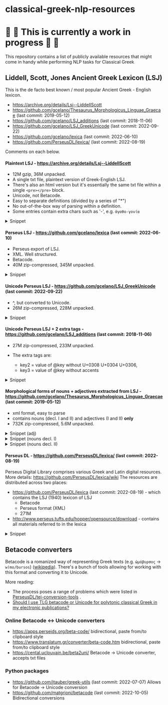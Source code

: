 # classical-greek-nlp-resources

# 🚧 🙏 This is currently a work in progress 🙏 🚧

This repository contains a list of publicly available resources that might come in handy while performing NLP tasks for
Classical Greek

## Liddell, Scott, Jones Ancient Greek Lexicon (LSJ)

This is the de facto best known / most popular Ancient Greek - English lexicon.

- https://archive.org/details/Lsj--LiddellScott
- https://github.com/gcelano/Thesaurus_Morphologicus_Linguae_Graecae (last commit: 2019-05-12)
- https://github.com/gcelano/LSJ_additions (last commit: 2018-11-06)
- https://github.com/gcelano/LSJ_GreekUnicode (last commit: 2022-09-22)
- https://github.com/gcelano/lexica (last commit: 2022-06-10)
- https://github.com/PerseusDL/lexica/ (last commit: 2022-08-19)

Comments on each below.

#### Plaintext LSJ - https://archive.org/details/Lsj--LiddellScott

- 12M gzip, 36M unpacked.
- A single txt file, plaintext version of Greek-English LSJ.
- There's also an html version but it's essentially the same txt file within a single `<pre></pre>` block.
- Unicode, not Betacode.
- Easy to separate definitions (divided by a series of "*")
- No out-of-the-box way of parsing within a definition.
- Some entries contain extra chars such as '-', e.g. `ἀγαθο-γονία`

<details>
<summary>Snippet</summary>

```text
************************************************************

ἀβᾰθής, ές, (βάθος) not deep, φάλαγξ Arr.Tact.5.6; in
single rank, ἡ ἐφ’ ἑνὸς ἀ. τάξις ib.17.5, ἕλκεα
Aret.SA1.9, Gal.11.127.

2.  Geom., without depth, ἐπιφάνεια S.E.P.3.43, cf.
Simp.in Ph.572.25.

************************************************************

ἄβαθρος, ον, without foundation, Cyr.
```

</details>

#### Perseus LSJ - https://github.com/gcelano/lexica (last commit: 2022-06-10)

- Perseus export of LSJ.
- XML. Well structured.
- Betacode.
- 40M zip-compressed, 345M unpacked.

<details>
<summary>Snippet</summary>

```xml

<entryFree id="n92041"
           key="r(abdouxe/w"
           type="main"
           opt="n"
           TEIform="entryFree">
    <orth extent="full" lang="greek" opt="n" TEIform="orth">r(abdoux-e/w</orth>,
    <sense id="n92041.0" n="A" level="1" opt="n" TEIform="sense">
        <tr opt="n" TEIform="tr">to be a</tr>
        <foreign lang="greek" TEIform="foreign">r(abdou=xos</foreign>, <tr opt="n" TEIform="tr">carry a rod</tr> or <tr
            opt="n" TEIform="tr">wand</tr>, esp. as a badge
        <pb n="1563" TEIform="pb"/>
        of office,
        <bibl default="NO" TEIform="bibl">
            <author TEIform="author">Hippias Erythr.</author>
        </bibl>
        ap.
        <bibl n="urn:cts:greekLit:tlg0008.tlg001.perseus-grc1:6:259d"
              default="NO"
              TEIform="bibl">
            <author TEIform="author">Ath.</author>
            <biblScope TEIform="biblScope">6.259d</biblScope>
        </bibl>
        ; of the Roman lictors, <tr opt="n" TEIform="tr">bear the fasces</tr>,
        <bibl n="urn:cts:greekLit:tlg0385.tlg001:48:43"
              default="NO"
              TEIform="bibl">
            <author TEIform="author">D.C.</author>
            <biblScope TEIform="biblScope">48.43</biblScope>
        </bibl>
        :—
        <gramGrp opt="n" TEIform="gramGrp">
            <gram type="voice" opt="n" TEIform="gram">Pass.</gram>
        </gramGrp>
        , <tr opt="n" TEIform="tr">have the fasces borne before one</tr>,
        <bibl n="urn:cts:greekLit:tlg0007.tlg005:10" default="NO" TEIform="bibl">
            <author TEIform="author">Plu.</author>
            <title TEIform="title">Num.</title>
            <biblScope TEIform="biblScope">10</biblScope>
        </bibl>
        .
    </sense>
</entryFree>
```

</details>

#### Unicode Perseus LSJ - https://github.com/gcelano/LSJ_GreekUnicode (last commit: 2022-09-22)

- ^, but converted to Unicode.
- 26M zip-compressed, 228M unpacked.

<details>

<summary>Snippet</summary>

```xml

<entryFree id="n92041" key="ῥαβδουχέω" type="main" opt="n" TEIform="entryFree">
    <orth extent="full" lang="greek" opt="n" TEIform="orth">ῥαβδουχ-έω</orth>,
    <sense id="n92041.0" n="A" level="1" opt="n" TEIform="sense">
        <tr opt="n" TEIform="tr">to be a</tr>
        <foreign lang="greek" TEIform="foreign">ῥαβδοῦχος</foreign>,<tr opt="n" TEIform="tr">carry a rod</tr>or<tr
            opt="n" TEIform="tr">wand</tr>, esp. as a badge<pb n="1563" TEIform="pb"/>of office,
        <bibl default="NO" TEIform="bibl">
            <author TEIform="author">Hippias Erythr.</author>
        </bibl>
        ap.
        <bibl n="urn:cts:greekLit:tlg0008.tlg001.perseus-grc1:6:259d" default="NO" TEIform="bibl">
            <author TEIform="author">Ath.</author>
            <biblScope TEIform="biblScope">6.259d</biblScope>
        </bibl>
        ; of the Roman lictors,<tr opt="n" TEIform="tr">bear the fasces</tr>,
        <bibl n="urn:cts:greekLit:tlg0385.tlg001:48:43" default="NO" TEIform="bibl">
            <author TEIform="author">D.C.</author>
            <biblScope TEIform="biblScope">48.43</biblScope>
        </bibl>
        :—
        <gramGrp opt="n" TEIform="gramGrp">
            <gram type="voice" opt="n" TEIform="gram">Pass.</gram>
        </gramGrp>
        ,<tr opt="n" TEIform="tr">have the fasces borne before one</tr>,
        <bibl n="urn:cts:greekLit:tlg0007.tlg005:10" default="NO" TEIform="bibl">
            <author TEIform="author">Plu.</author>
            <title TEIform="title">Num.</title>
            <biblScope TEIform="biblScope">10</biblScope>
        </bibl>
        .
    </sense>
</entryFree>
```

</details>

#### Unicode Perseus LSJ + 2 extra tags - https://github.com/gcelano/LSJ_additions (last commit: 2018-11-06)

- 27M zip-compressed, 233M unpacked.

- The extra tags are:
    - key2 = value of @key without U+0308 U+0304 U+0306,
    - key3 = value of @key without accents

<details>

<summary>Snippet</summary>

```xml

<entryFree key2="ῥαβδουχέω" key3="ραβδουχεω" id="n92041" key="ῥαβδουχέω" type="main" opt="n" TEIform="entryFree">
    <orth extent="full" lang="greek" opt="n" TEIform="orth">ῥαβδουχ-έω</orth>,
    <sense id="n92041.0" n="A" level="1" opt="n" TEIform="sense">
        <tr opt="n" TEIform="tr">to be a</tr>
        <foreign lang="greek" TEIform="foreign">ῥαβδοῦχος</foreign>,<tr opt="n" TEIform="tr">carry a rod</tr>or<tr
            opt="n" TEIform="tr">wand</tr>, esp. as a badge<pb n="1563" TEIform="pb"/>of office,
        <bibl default="NO" TEIform="bibl">
            <author TEIform="author">Hippias Erythr.</author>
        </bibl>
        ap.
        <bibl n="urn:cts:greekLit:tlg0008.tlg001.perseus-grc1:6:259d" default="NO" TEIform="bibl">
            <author TEIform="author">Ath.</author>
            <biblScope TEIform="biblScope">6.259d</biblScope>
        </bibl>
        ; of the Roman lictors,<tr opt="n" TEIform="tr">bear the fasces</tr>,
        <bibl n="urn:cts:greekLit:tlg0385.tlg001:48:43" default="NO" TEIform="bibl">
            <author TEIform="author">D.C.</author>
            <biblScope TEIform="biblScope">48.43</biblScope>
        </bibl>
        :—
        <gramGrp opt="n" TEIform="gramGrp">
            <gram type="voice" opt="n" TEIform="gram">Pass.</gram>
        </gramGrp>
        ,<tr opt="n" TEIform="tr">have the fasces borne before one</tr>,
        <bibl n="urn:cts:greekLit:tlg0007.tlg005:10" default="NO" TEIform="bibl">
            <author TEIform="author">Plu.</author>
            <title TEIform="title">Num.</title>
            <biblScope TEIform="biblScope">10</biblScope>
        </bibl>
        .
    </sense>
</entryFree>
```

</details>

#### Morphological forms of nouns + adjectives extracted from LSJ - https://github.com/gcelano/Thesaurus_Morphologicus_Linguae_Graecae (last commit: 2019-05-12)

- xml format, easy to parse
- contains nouns (decl. I and II) and adjectives (I and II) **only**
- 732K zip-compressed, 5.6M unpacked.

<details>
<summary>Snippet (adj)</summary>

```xml

<l id="n73673" key="ὁμοιόσημος" key2="ὁμοιόσημος" cls="1" bse="ὁμοιοσημ" end="ος_ον"/>
<l id="n73675" key="ὁμοιόσκευος" key2="ὁμοιόσκευος" cls="1" bse="ὁμοιοσκευ" end="ος_ον"/>
```

</details>

<details>
<summary>Snippet (nouns decl. I)</summary>

```xml

<l id="n164" key="ἁβροβάτης" key2="ἁβροβάτης" gnt="ου" gnd="ὁ" dcl="1" bse="ἁβροβατ" end="ης"/>
<l id="n169" key="ἁβροδίαιτα" key2="ἁβροδίαιτα" gnt="ας" gnd="ἡ" dcl="1" bse="ἁβροδιαιτ" end="α"/>
```

</details>
<details>
<summary>Snippet (nouns decl. II)</summary>

```xml

<l id="n397" key="ἄγγελος" key2="ἄγγελος" gnt="ου" gnd="ὁ" dcl="2" bse="ἀγγελ" end="ος"/>
<l id="n410" key="ἄγεθλον" key2="ἄγεθλον" gnt="ου" gnd="τό" dcl="2" bse="ἀγεθλ" end="ον"/>
<l id="n442" key="ἀγελητρόφος" key2="ἀγελητρόφος" gnt="ου" gnd="ὁ" dcl="2" bse="ἀγελητροφ" end="ος"/>
  ```

</details>

#### Perseus DL - https://github.com/PerseusDL/lexica/ (last commit: 2022-08-19)

Perseus Digital Library comprises various Greek and Latin digital resources.
More details: https://github.com/PerseusDL/lexica/wiki
The resources are distributed across two places:

- https://github.com/PerseusDL/lexica (last commit: 2022-08-19)  - which contains the LSJ (1940) lexicon of LSJ
    - Betacode
    - Perseus format (XML)
    - 271M
- http://www.perseus.tufts.edu/hopper/opensource/download - contains all materials referred to in the lexica

<details>
<summary>Snippet</summary>

```xml

<entryFree id="n92041"
           key="r(abdouxe/w"
           type="main"
           opt="n"
           TEIform="entryFree">
    <orth extent="full" lang="greek" opt="n" TEIform="orth">r(abdoux-e/w</orth>,
    <sense id="n92041.0" n="A" level="1" opt="n" TEIform="sense">
        <tr opt="n" TEIform="tr">to be a</tr>
        <foreign lang="greek" TEIform="foreign">r(abdou=xos</foreign>, <tr opt="n" TEIform="tr">carry a rod</tr> or <tr
            opt="n" TEIform="tr">wand</tr>, esp. as a badge
        <pb n="1563" TEIform="pb"/>
        of office,
        <bibl default="NO" TEIform="bibl">
            <author TEIform="author">Hippias Erythr.</author>
        </bibl>
        ap.
        <bibl n="urn:cts:greekLit:tlg0008.tlg001.perseus-grc1:6:259d"
              default="NO"
              TEIform="bibl">
            <author TEIform="author">Ath.</author>
            <biblScope TEIform="biblScope">6.259d</biblScope>
        </bibl>
        ; of the Roman lictors, <tr opt="n" TEIform="tr">bear the fasces</tr>,
        <bibl n="urn:cts:greekLit:tlg0385.tlg001:48:43"
              default="NO"
              TEIform="bibl">
            <author TEIform="author">D.C.</author>
            <biblScope TEIform="biblScope">48.43</biblScope>
        </bibl>
        :—
        <gramGrp opt="n" TEIform="gramGrp">
            <gram type="voice" opt="n" TEIform="gram">Pass.</gram>
        </gramGrp>
        , <tr opt="n" TEIform="tr">have the fasces borne before one</tr>,
        <bibl n="urn:cts:greekLit:tlg0007.tlg005:10" default="NO" TEIform="bibl">
            <author TEIform="author">Plu.</author>
            <title TEIform="title">Num.</title>
            <biblScope TEIform="biblScope">10</biblScope>
        </bibl>
        .
    </sense>
</entryFree>
  ```

</details>

## Betacode converters

Betacode is a romanized way of representing Greek texts (e.g. `ὠμόβυρσος`
-> `w)mo/bursos`) ([wikipedia](https://en.wikipedia.org/wiki/Beta_Code)).
There's a bunch of tools allowing for working with this format and converting it to Unicode.

More reading:

- The process poses a range of problems which were listed
  in [PerseusDL/tei-conversion-tools](https://github.com/PerseusDL/tei-conversion-tools/wiki/Greek-Betacode-to-Unicode-Transformations)
  .
- [Should I use TLG betacode or Unicode for polytonic classical Greek in my electronic publications?](https://wiki.digitalclassicist.org/TLG_Beta_Code_vs._Unicode_FAQ)

### Online Betacode <-> Unicode converters

- https://apps.perseids.org/beta-code/ bidirectional, paste from/to clipboard style
- https://www.translatum.gr/converter/beta-code.htm bidirectional, paste from/to clipboard style
- https://cental.uclouvain.be/beta2uni/ Betacode -> Unicode converter, accepts txt files

### Python packages

- https://github.com/jtauber/greek-utils (last commit: 2022-07-07)  Allows for Betacode -> Unicode conversion
- https://github.com/matgrioni/betacode (last commit: 2022-10-05)  Bidirectional conversions
 